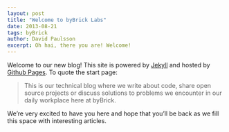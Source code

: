 ```yaml
---
layout: post
title: "Welcome to byBrick Labs"
date: 2013-08-21
tags: byBrick
author: David Paulsson
excerpt: Oh hai, there you are! Welcome!
---
```


Welcome to our new blog! This site is powered by [Jekyll](http://jekyllrb.com/) and hosted by [Github Pages](http://pages.github.com/). To quote the start page:

> This is our technical blog where we write about code, share open source projects or discuss solutions to problems we encounter in our daily workplace here at byBrick.

We’re very excited to have you here and hope that you’ll be back as we fill this space with interesting articles.